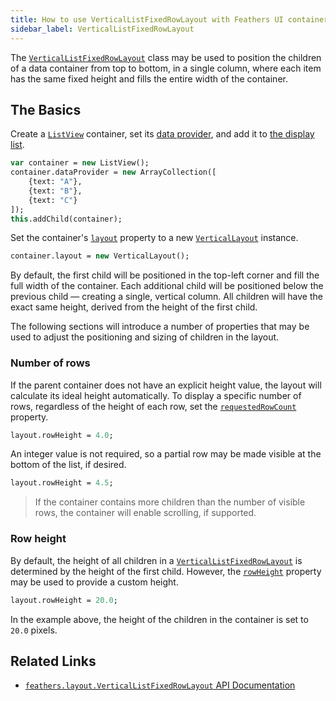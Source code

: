 ```yaml
---
title: How to use VerticalListFixedRowLayout with Feathers UI containers
sidebar_label: VerticalListFixedRowLayout
---
```


The [`VerticalListFixedRowLayout`](https://api.feathersui.com/current/feathers/layout/VerticalListFixedRowLayout.html) class may be used to position the children of a data container from top to bottom, in a single column, where each item has the same fixed height and fills the entire width of the container.

## The Basics

Create a [`ListView`](./list-view.md) container, set its [data provider](./data-collections.md), and add it to [the display list](https://books.openfl.org/openfl-developers-guide/display-programming/basics-of-display-programming.html).

```hx
var container = new ListView();
container.dataProvider = new ArrayCollection([
    {text: "A"},
    {text: "B"},
    {text: "C"}
]);
this.addChild(container);
```

Set the container's [`layout`](https://api.feathersui.com/current/feathers/layout/feathers/controls/LayoutGroup.html#layout) property to a new [`VerticalLayout`](https://api.feathersui.com/current/feathers/layout/VerticalLayout.html) instance.

```hx
container.layout = new VerticalLayout();
```

By default, the first child will be positioned in the top-left corner and fill the full width of the container. Each additional child will be positioned below the previous child — creating a single, vertical column. All children will have the exact same height, derived from the height of the first child.

The following sections will introduce a number of properties that may be used to adjust the positioning and sizing of children in the layout.

### Number of rows

If the parent container does not have an explicit height value, the layout will calculate its ideal height automatically. To display a specific number of rows, regardless of the height of each row, set the [`requestedRowCount`](https://api.feathersui.com/current/feathers/layout/VerticalListFixedRowLayout.html#requestedRowCount) property.

```hx
layout.rowHeight = 4.0;
```

An integer value is not required, so a partial row may be made visible at the bottom of the list, if desired.

```hx
layout.rowHeight = 4.5;
```

> If the container contains more children than the number of visible rows, the container will enable scrolling, if supported.

### Row height

By default, the height of all children in a [`VerticalListFixedRowLayout`](https://api.feathersui.com/current/feathers/layout/VerticalListFixedRowLayout.html) is determined by the height of the first child. However, the [`rowHeight`](https://api.feathersui.com/current/feathers/layout/VerticalListFixedRowLayout.html#rowHeight) property may be used to provide a custom height.

```hx
layout.rowHeight = 20.0;
```

In the example above, the height of the children in the container is set to `20.0` pixels.

## Related Links

- [`feathers.layout.VerticalListFixedRowLayout` API Documentation](https://api.feathersui.com/current/feathers/layout/VerticalListFixedRowLayout.html)
